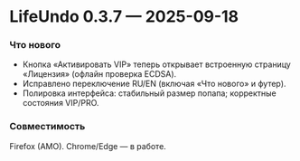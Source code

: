 # LifeUndo 0.3.7 — 2025-09-18

### Что нового
- Кнопка «Активировать VIP» теперь открывает встроенную страницу «Лицензия» (офлайн проверка ECDSA).
- Исправлено переключение RU/EN (включая «Что нового» и футер).
- Полировка интерфейса: стабильный размер попапа; корректные состояния VIP/PRO.

### Совместимость
Firefox (AMO). Chrome/Edge — в работе.

